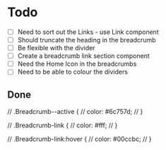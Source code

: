 # Todo

- [ ] Need to sort out the Links - use Link component
- [ ] Should truncate the heading in the breadcrumb
- [ ] Be flexible with the divider
- [ ] Create a breadcrumb link section component
- [ ] Need the Home Icon in the breadcrumbs
- [ ] Need to be able to colour the dividers

## Done

// .Breadcrumb--active {
//   color: #6c757d;
// }

// .Breadcrumb-link {
//   color: #fff;
// }

// .Breadcrumb-link:hover {
//   color: #00ccbc;
// }